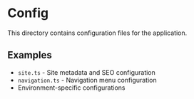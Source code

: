 # Config

This directory contains configuration files for the application.

## Examples

- `site.ts` - Site metadata and SEO configuration
- `navigation.ts` - Navigation menu configuration
- Environment-specific configurations
